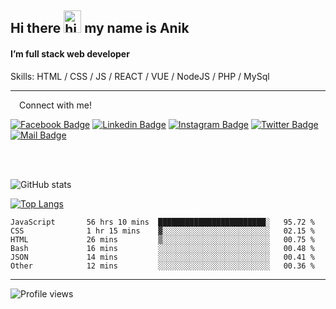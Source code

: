## Hi there <img src="https://user-images.githubusercontent.com/1303154/88677602-1635ba80-d120-11ea-84d8-d263ba5fc3c0.gif" width="28px" height="36" alt="hi"> my name is Anik

#### I’m full stack web developer

Skills:  HTML / CSS / JS / REACT / VUE / NodeJS / PHP / MySql


---

&emsp;Connect with me!

<a href="https://www.facebook.com/anik.aritro" target="_blank">![Facebook Badge](https://img.shields.io/badge/Facebook-1877F2?style=for-the-badge&logo=facebook&logoColor=white)</a> [![Linkedin Badge](https://img.shields.io/badge/LinkedIn-0077B5?style=for-the-badge&logo=linkedin&logoColor=white)](https://www.linkedin.com/in/anik-hossain540323/) [![Instagram Badge](https://img.shields.io/badge/Instagram-E4405F?style=for-the-badge&logo=instagram&logoColor=white)](https://www.instagram.com/aritro.anik) [![Twitter Badge](https://img.shields.io/badge/Twitter-1DA1F2?style=for-the-badge&logo=twitter&logoColor=white)](https://twitter.com/AritroAnik) [![Mail Badge](https://img.shields.io/badge/Gmail-D14836?style=for-the-badge&logo=gmail&logoColor=white)](mailto:anikhossain9120@gmail.com)

</br>
</br>


![GitHub stats](https://github-readme-stats.vercel.app/api?username=anik-hossain&show_icons=true&theme=monokai)

[![Top Langs](https://github-readme-stats.vercel.app/api/top-langs/?username=anik-hossain&layout=compact&theme=monokai)](https://github.com/anik-hossain)

<!--START_SECTION:waka-->

```text
JavaScript       56 hrs 10 mins  ████████████████████████░   95.72 %
CSS              1 hr 15 mins    ▓░░░░░░░░░░░░░░░░░░░░░░░░   02.15 %
HTML             26 mins         ▒░░░░░░░░░░░░░░░░░░░░░░░░   00.75 %
Bash             16 mins         ░░░░░░░░░░░░░░░░░░░░░░░░░   00.48 %
JSON             14 mins         ░░░░░░░░░░░░░░░░░░░░░░░░░   00.41 %
Other            12 mins         ░░░░░░░░░░░░░░░░░░░░░░░░░   00.36 %
```

<!--END_SECTION:waka-->
---

![Profile views](https://gpvc.arturio.dev/anik-hossain)  
